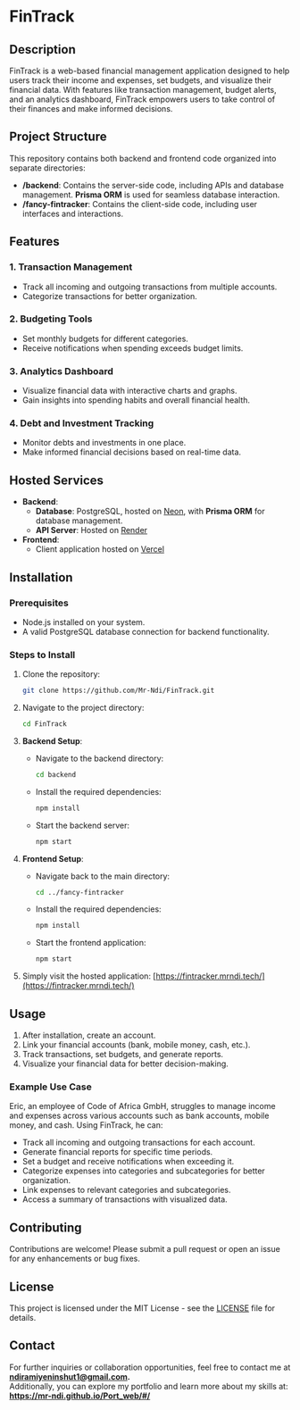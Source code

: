 # FinTrack

## Description
FinTrack is a web-based financial management application designed to help users track their income and expenses, set budgets, and visualize their financial data. With features like transaction management, budget alerts, and an analytics dashboard, FinTrack empowers users to take control of their finances and make informed decisions.

## Project Structure
This repository contains both backend and frontend code organized into separate directories:

- **/backend**: Contains the server-side code, including APIs and database management. **Prisma ORM** is used for seamless database interaction.
- **/fancy-fintracker**: Contains the client-side code, including user interfaces and interactions.

## Features

### 1. Transaction Management
- Track all incoming and outgoing transactions from multiple accounts.
- Categorize transactions for better organization.

### 2. Budgeting Tools
- Set monthly budgets for different categories.
- Receive notifications when spending exceeds budget limits.

### 3. Analytics Dashboard
- Visualize financial data with interactive charts and graphs.
- Gain insights into spending habits and overall financial health.

### 4. Debt and Investment Tracking
- Monitor debts and investments in one place.
- Make informed financial decisions based on real-time data.

## Hosted Services
- **Backend**:
  - **Database**: PostgreSQL, hosted on [Neon](https://neon.tech/), with **Prisma ORM** for database management.
  - **API Server**: Hosted on [Render](https://render.com/)
- **Frontend**:
  - Client application hosted on [Vercel](https://vercel.com/)

## Installation

### Prerequisites
- Node.js installed on your system.
- A valid PostgreSQL database connection for backend functionality.

### Steps to Install

1. Clone the repository:
   ```bash
   git clone https://github.com/Mr-Ndi/FinTrack.git
   ```

2. Navigate to the project directory:
   ```bash
   cd FinTrack
   ```

3. **Backend Setup**:
   - Navigate to the backend directory:
     ```bash
     cd backend
     ```
   - Install the required dependencies:
     ```bash
     npm install
     ```
   - Start the backend server:
     ```bash
     npm start
     ```

4. **Frontend Setup**:
   - Navigate back to the main directory:
     ```bash
     cd ../fancy-fintracker
     ```
   - Install the required dependencies:
     ```bash
     npm install
     ```
   - Start the frontend application:
     ```bash
     npm start
     ```

5. Simply visit the hosted application:
   [https://fintracker.mrndi.tech/](https://fintracker.mrndi.tech/)

## Usage
1. After installation, create an account.
2. Link your financial accounts (bank, mobile money, cash, etc.).
3. Track transactions, set budgets, and generate reports.
4. Visualize your financial data for better decision-making.

### Example Use Case
Eric, an employee of Code of Africa GmbH, struggles to manage income and expenses across various accounts such as bank accounts, mobile money, and cash. Using FinTrack, he can:
- Track all incoming and outgoing transactions for each account.
- Generate financial reports for specific time periods.
- Set a budget and receive notifications when exceeding it.
- Categorize expenses into categories and subcategories for better organization.
- Link expenses to relevant categories and subcategories.
- Access a summary of transactions with visualized data.

## Contributing
Contributions are welcome! Please submit a pull request or open an issue for any enhancements or bug fixes.

## License
This project is licensed under the MIT License - see the [LICENSE](LICENSE) file for details.

## Contact
For further inquiries or collaboration opportunities, feel free to contact me at **ndiramiyeninshut1@gmail.com.** <br>
Additionally, you can explore my portfolio and learn more about my skills at:
**https://mr-ndi.github.io/Port_web/#/**
